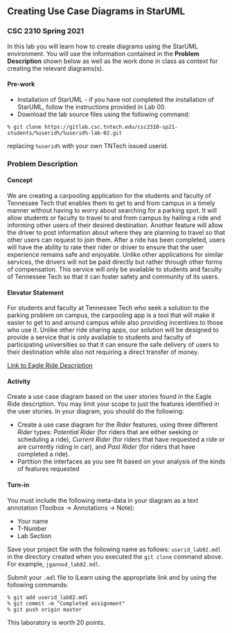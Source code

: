 ## Creating Use Case Diagrams in StarUML
### CSC 2310 Spring 2021

In this lab you will learn how to create diagrams using the StarUML environment. You will use the information contained in the **Problem Description** shown below as well as the work done in class as context for creating the relevant diagrams(s).

#### Pre-work
* Installation of StarUML - if you have not completed the installation of StarUML, follow the instructions provided in Lab 00.
* Download the lab source files using the following command:
```text
% git clone https://gitlab.csc.tntech.edu/csc2310-sp21-students/%userid%/%userid%-lab-02.git
```
replacing ``%userid%`` with your own TNTech issued userid.

### Problem Description
#### Concept

We are creating a carpooling application for the students and faculty of Tennessee Tech that enables them to get to and from campus in a timely manner without having to worry about searching for a parking spot. It will allow students or faculty to travel to and from campus by hailing a ride and informing other users of their desired destination. Another feature will allow the driver to post information about where they are planning to travel so that other users can request to join them. After a ride has been completed, users will have the ability to rate their rider or driver to ensure that the user experience remains safe and enjoyable. Unlike other applications for similar services, the drivers will not be paid directly but rather through other forms of compensation. This service will only be available to students and faculty of Tennessee Tech so that it can foster safety and community of its users.

#### Elevator Statement

For students and faculty at Tennessee Tech who seek a solution to the parking problem on campus, the carpooling app is a tool that will make it easier to get to and around campus while also providing incentives to those who use it. Unlike other ride sharing apps, our solution will be designed to provide a service that is only available to students and faculty of participating universities so that it can ensure the safe delivery of users to their destination while also not requiring a direct transfer of money.

[Link to Eagle Ride Description](https://tennesseetechuniversity.sharepoint.com/:b:/r/sites/CSC2310Spring2021/Shared%20Documents/General/Laboratory/RideShare.pdf?csf=1&web=1&e=2lzFs1)

#### Activity
Create a use case diagram based on the user stories found in the Eagle Ride description. You may limit your scope to just the features identified in the user stories. In your diagram, you should do the following:
* Create a use case diagram for the _Rider_ features, using three different _Rider_ types: _Potential Rider_ (for riders that are either seeking or scheduling a ride), _Current Rider_ (for riders that have requested a ride or are currently riding in car), and _Past Rider_ (for riders that have completed a ride).
* Partition the interfaces as you see fit based on your analysis of the kinds of features requested

#### Turn-in
You must include the following meta-data in your diagram as a text annotation (Toolbox &#8594; Annotations &#8594; Note):
* Your name
* T-Number
* Lab Section

Save your project file with the following name as follows: ```userid_lab02.mdl``` in the directory created when you executed the ```git clone``` command above. For example, ```jgannod_lab02.mdl```. 

Submit your ```.mdl``` file to iLearn using the appropriate link and by using the following commands:
```text
% git add userid_lab02.mdl
% git commit -m "Completed assignment"
% git push origin master
```

This laboratory is worth 20 points.